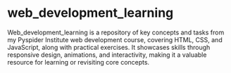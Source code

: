 # web_development_learning
Web_development_learning is a repository of key concepts and tasks from my Pyspider Institute web development course, covering HTML, CSS, and JavaScript, along with practical exercises. It showcases skills through responsive design, animations, and interactivity, making it a valuable resource for learning or revisiting core concepts.
